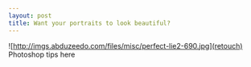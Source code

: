 ```yaml
---
layout: post
title: Want your portraits to look beautiful?
---
```

![http://imgs.abduzeedo.com/files/misc/perfect-lie2-690.jpg](retouch)
Photoshop tips here
